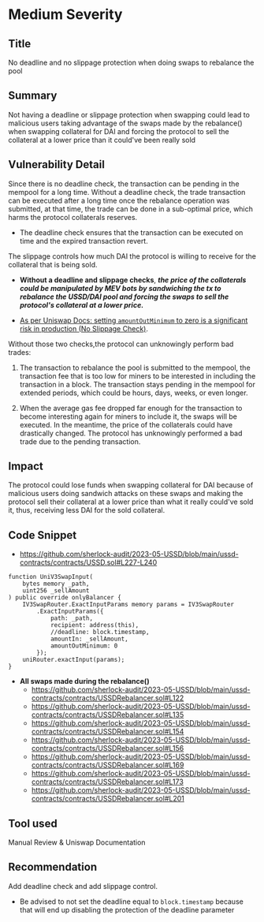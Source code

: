 # Medium Severity
## Title
No deadline and no slippage protection when doing swaps to rebalance the pool

## Summary
Not having a deadline or slippage protection when swapping could lead to malicious users taking advantage of the swaps made by the rebalance() when swapping collateral for DAI and forcing the protocol to sell the collateral at a lower price than it could've been really sold

## Vulnerability Detail
Since there is no deadline check, the transaction can be pending in the mempool for a long time. Without a deadline check, the trade transaction can be executed after a long time once the rebalance operation was submitted, at that time, the trade can be done in a sub-optimal price, which harms the protocol collaterals reserves.
  - The deadline check ensures that the transaction can be executed on time and the expired transaction revert.

The slippage controls how much DAI the protocol is willing to receive for the collateral that is being sold.

- **Without a deadline and slippage checks**, ***the price of the collaterals could be manipulated by MEV bots by sandwiching the tx to rebalance the USSD/DAI pool and forcing the swaps to sell the protocol's collateral at a lower price.***

- [As per Uniswap Docs: setting `amountOutMinimum` to zero is a significant risk in production (No Slippage Check)](https://docs.uniswap.org/contracts/v3/guides/swaps/single-swaps#swap-input-parameters).

Without those two checks,the protocol can unknowingly perform bad trades:

1. The transaction to rebalance the pool is submitted to the mempool, the transaction fee that is too low for miners to be interested in including the transaction in a block. The transaction stays pending in the mempool for extended periods, which could be hours, days, weeks, or even longer.

2. When the average gas fee dropped far enough for the transaction to become interesting again for miners to include it, the swaps will be executed. In the meantime, the price of the collaterals could have drastically changed. The protocol has unknowingly performed a bad trade due to the pending transaction.

## Impact
The protocol could lose funds when swapping collateral for DAI because of malicious users doing sandwich attacks on these swaps and making the protocol sell their collateral at a lower price than what it really could've sold it, thus, receiving less DAI for the sold collateral.

## Code Snippet
- https://github.com/sherlock-audit/2023-05-USSD/blob/main/ussd-contracts/contracts/USSD.sol#L227-L240
```solidity
function UniV3SwapInput(
    bytes memory _path,
    uint256 _sellAmount
) public override onlyBalancer {
    IV3SwapRouter.ExactInputParams memory params = IV3SwapRouter
        .ExactInputParams({
            path: _path,
            recipient: address(this),
            //deadline: block.timestamp,
            amountIn: _sellAmount,
            amountOutMinimum: 0
        });
    uniRouter.exactInput(params);
}
```

- **All swaps made during the rebalance()**
  - https://github.com/sherlock-audit/2023-05-USSD/blob/main/ussd-contracts/contracts/USSDRebalancer.sol#L122
  - https://github.com/sherlock-audit/2023-05-USSD/blob/main/ussd-contracts/contracts/USSDRebalancer.sol#L135
  - https://github.com/sherlock-audit/2023-05-USSD/blob/main/ussd-contracts/contracts/USSDRebalancer.sol#L154
  - https://github.com/sherlock-audit/2023-05-USSD/blob/main/ussd-contracts/contracts/USSDRebalancer.sol#L156
  - https://github.com/sherlock-audit/2023-05-USSD/blob/main/ussd-contracts/contracts/USSDRebalancer.sol#L169
  - https://github.com/sherlock-audit/2023-05-USSD/blob/main/ussd-contracts/contracts/USSDRebalancer.sol#L173
  - https://github.com/sherlock-audit/2023-05-USSD/blob/main/ussd-contracts/contracts/USSDRebalancer.sol#L201

## Tool used
Manual Review & Uniswap Documentation

## Recommendation
Add deadline check and add slippage control.
- Be advised to not set the deadline equal to `block.timestamp` because that will end up disabling the protection of the deadline parameter